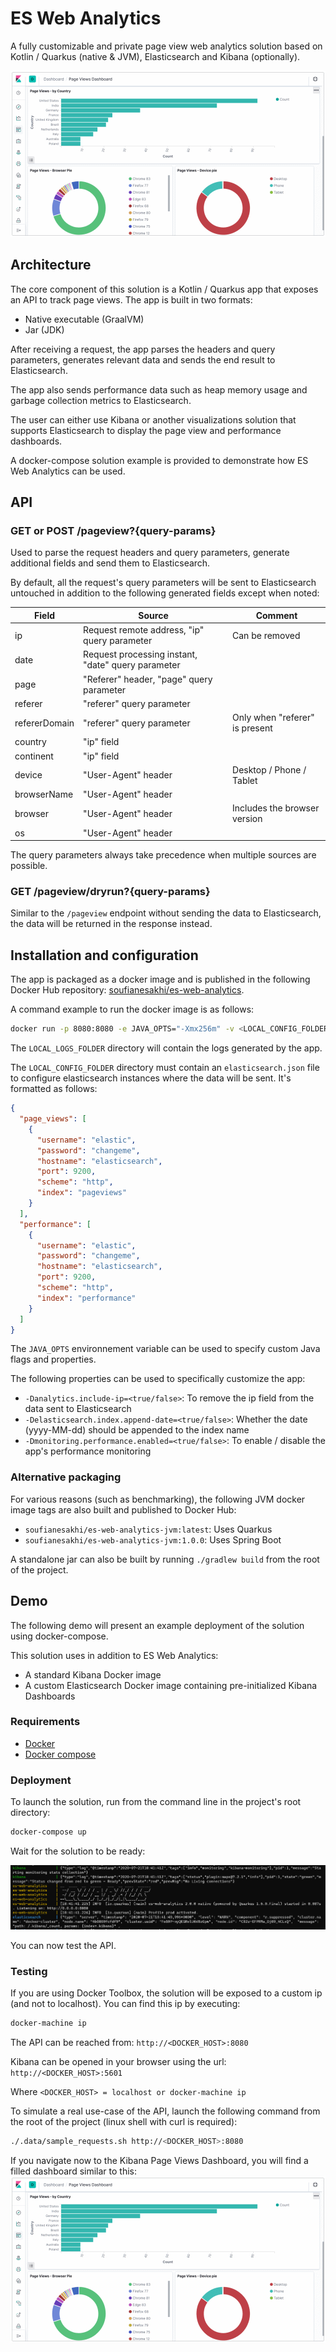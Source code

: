 # ES Web Analytics
A fully customizable and private page view web analytics solution based on Kotlin / Quarkus (native & JVM), Elasticsearch and Kibana (optionally).

![Page Views Dashboard](https://raw.githubusercontent.com/soufianesakhi/es-web-analytics/master/screenshots/page-views-dashboard.png)

## Architecture

The core component of this solution is a Kotlin / Quarkus app that exposes an API to track page views. The app is built in two formats:
- Native executable (GraalVM)
- Jar (JDK)

After receiving a request, the app parses the headers and query parameters, generates relevant data and sends the end result to Elasticsearch.

The app also sends performance data such as heap memory usage and garbage collection metrics to Elasticsearch.

The user can either use Kibana or another visualizations solution that supports Elasticsearch to display the page view and performance dashboards.

A docker-compose solution example is provided to demonstrate how ES Web Analytics can be used.

## API

### GET or POST /pageview?{query-params}

Used to parse the request headers and query parameters, generate additional fields and send them to Elasticsearch.

By default, all the request's query parameters will be sent to Elasticsearch untouched in addition to the following generated fields except when noted:

| Field         | Source                                             | Comment                        |
| ------------- | -------------------------------------------------- | ------------------------------ |
| ip            | Request remote address, "ip" query parameter       | Can be removed                 |
| date          | Request processing instant, "date" query parameter |                                |
| page          | "Referer" header, "page" query parameter           |                                |
| referer       | "referer" query parameter                          |                                |
| refererDomain | "referer" query parameter                          | Only when "referer" is present |
| country       | "ip" field                                         |                                |
| continent     | "ip" field                                         |                                |
| device        | "User-Agent" header                                | Desktop / Phone / Tablet       |
| browserName   | "User-Agent" header                                |                                |
| browser       | "User-Agent" header                                | Includes the browser version   |
| os            | "User-Agent" header                                |                                |

The query parameters always take precedence when multiple sources are possible.

### GET /pageview/dryrun?{query-params}
Similar to the `/pageview` endpoint without sending the data to Elasticsearch, the data will be returned in the response instead.

## Installation and configuration

The app is packaged as a docker image and is published in the following Docker Hub repository:
[soufianesakhi/es-web-analytics](https://hub.docker.com/repository/docker/soufianesakhi/es-web-analytics).

A command example to run the docker image is as follows:
```bash
docker run -p 8080:8080 -e JAVA_OPTS="-Xmx256m" -v <LOCAL_CONFIG_FOLDER>:/app/config -v <LOCAL_LOGS_FOLDER>:/app/logs -t soufianesakhi/es-web-analytics:latest
```

The `LOCAL_LOGS_FOLDER` directory will contain the logs generated by the app.

The `LOCAL_CONFIG_FOLDER` directory must contain an `elasticsearch.json` file to configure elasticsearch instances where the data will be sent. It's formatted as follows:
```json
{
  "page_views": [
    {
      "username": "elastic",
      "password": "changeme",
      "hostname": "elasticsearch",
      "port": 9200,
      "scheme": "http",
      "index": "pageviews"
    }
  ],
  "performance": [
    {
      "username": "elastic",
      "password": "changeme",
      "hostname": "elasticsearch",
      "port": 9200,
      "scheme": "http",
      "index": "performance"
    }
  ]
}
```

The `JAVA_OPTS` environnement variable can be used to specify custom Java flags and properties.

The following properties can be used to specifically customize the app:
- `-Danalytics.include-ip=<true/false>`: To remove the ip field from the data sent to Elasticsearch
- `-Delasticsearch.index.append-date=<true/false>`: Whether the date (yyyy-MM-dd) should be appended to the index name
- `-Dmonitoring.performance.enabled=<true/false>`: To enable / disable the app's performance monitoring

### Alternative packaging
For various reasons (such as benchmarking), the following JVM docker image tags are also built and published to Docker Hub:
- `soufianesakhi/es-web-analytics-jvm:latest`: Uses Quarkus
- `soufianesakhi/es-web-analytics-jvm:1.0.0`: Uses Spring Boot

A standalone jar can also be built by running `./gradlew build` from the root of the project.

## Demo
The following demo will present an example deployment of the solution using docker-compose.

This solution uses in addition to ES Web Analytics:
- A standard Kibana Docker image
- A custom Elasticsearch Docker image containing pre-initialized Kibana Dashboards

### Requirements
- [Docker](https://www.docker.com/products/docker-desktop)
- [Docker compose](https://docs.docker.com/compose/install/)

### Deployment
To launch the solution, run from the command line in the project's root directory:
```bash
docker-compose up
```
Wait for the solution to be ready:

![Docker-compose startup](https://raw.githubusercontent.com/soufianesakhi/es-web-analytics/master/screenshots/docker-compose-startup.png)

You can now test the API.

### Testing
If you are using Docker Toolbox, the solution will be exposed to a custom ip (and not to localhost). You can find this ip by executing:
```bash
docker-machine ip
```

The API can be reached from: `http://<DOCKER_HOST>:8080` 

Kibana can be opened in your browser using the url: `http://<DOCKER_HOST>:5601`

Where `<DOCKER_HOST> = localhost or docker-machine ip`

To simulate a real use-case of the API, launch the following command from the root of the project (linux shell with curl is required):
```bash
./.data/sample_requests.sh http://<DOCKER_HOST>:8080
```

If you navigate now to the Kibana Page Views Dashboard, you will find a filled dashboard similar to this:
![Page Views Dashboard](https://raw.githubusercontent.com/soufianesakhi/es-web-analytics/master/screenshots/page-views-dashboard.png)
